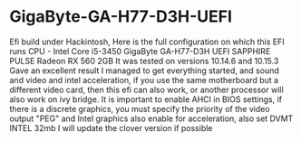 # GigaByte-GA-H77-D3H-UEFI
Efi build under Hackintosh, 
Here is the full configuration on which this EFI runs
CPU - Intel Core i5-3450
GigaByte GA-H77-D3H UEFI
SAPPHIRE PULSE Radeon RX 560 2GB
It was tested on versions 10.14.6 and 10.15.3 Gave an excellent result
I managed to get everything started, and sound and video and intel acceleration,
if you use the same motherboard but a different video card, then this efi can also work, 
or another processor will also work on ivy bridge.
It is important to enable AHCI in BIOS settings, if there is a discrete graphics,
you must specify the priority of the video output "PEG" and Intel graphics also enable for acceleration,
also set DVMT INTEL 32mb
I will update the clover version if possible
